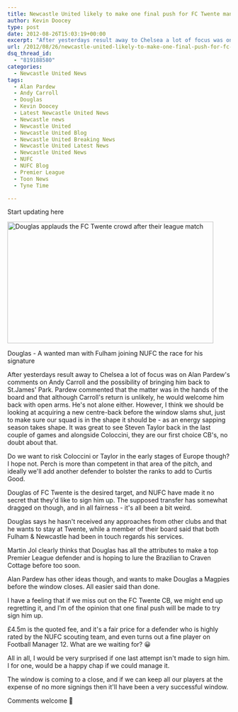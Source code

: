 ```yaml
---
title: Newcastle United likely to make one final push for FC Twente man
author: Kevin Doocey
type: post
date: 2012-08-26T15:03:19+00:00
excerpt: "After yesterdays result away to Chelsea a lot of focus was on Alan Pardew's comments on Andy Carroll and the possibility of bringing him back to St.James' Park. Pardew commented.."
url: /2012/08/26/newcastle-united-likely-to-make-one-final-push-for-fc-twente-man/
dsq_thread_id:
  - "819188580"
categories:
  - Newcastle United News
tags:
  - Alan Pardew
  - Andy Carroll
  - Douglas
  - Kevin Doocey
  - Latest Newcastle United News
  - Newcastle news
  - Newcastle United
  - Newcastle United Blog
  - Newcastle United Breaking News
  - Newcastle United Latest News
  - Newcastle United News
  - NUFC
  - NUFC Blog
  - Premier League
  - Toon News
  - Tyne Time

---
```

Start updating here

<div id="attachment_4127" style="width: 465px" class="wp-caption aligncenter">
  <a href="https://www.tynetime.com/wp-content/uploads/2012/08/Douglas-FC-Twente1.jpg"><img class="size-full wp-image-4127" title="Douglas-FC-Twente" src="https://www.tynetime.com/wp-content/uploads/2012/08/Douglas-FC-Twente1.jpg" alt="Douglas applauds the FC Twente crowd after their league match" width="465" height="274" srcset="https://www.tynetime.com/wp-content/uploads/2012/08/Douglas-FC-Twente1.jpg 465w, https://www.tynetime.com/wp-content/uploads/2012/08/Douglas-FC-Twente1-300x176.jpg 300w" sizes="(max-width: 465px) 100vw, 465px" /></a>

  <p class="wp-caption-text">
    Douglas - A wanted man with Fulham joining NUFC the race for his signature
  </p>
</div>

After yesterdays result away to Chelsea a lot of focus was on Alan Pardew's comments on Andy Carroll and the possibility of bringing him back to St.James' Park. Pardew commented that the matter was in the hands of the board and that although Carroll's return is unlikely, he would welcome him back with open arms. He's not alone either. However, I think we should be looking at acquiring a new centre-back before the window slams shut, just to make sure our squad is in the shape it should be - as an energy sapping season takes shape. It was great to see  Steven Taylor back in the last couple of games and alongside Coloccini, they are our first choice CB's, no doubt about that.

Do we want to risk Coloccini or Taylor in the early stages of Europe though? I hope not. Perch is more than competent in that area of the pitch, and ideally we'll add another defender to bolster the ranks to add to Curtis Good.

Douglas of FC Twente is the desired target, and NUFC have made it no secret that they'd like to sign him up. The supposed transfer has somewhat dragged on though, and in all fairness - it's all been a bit weird.

Douglas says he hasn't received any approaches from other clubs and that he wants to stay at Twente, while a member of their board said that both Fulham & Newcastle had been in touch regards his services.

Martin Jol clearly thinks that Douglas has all the attributes to make a top Premier League defender and is hoping to lure the Brazilian to Craven Cottage before too soon.

Alan Pardew has other ideas though, and wants to make Douglas a Magpies before the window closes. All easier said than done.

I have a feeling that if we miss out on the FC Twente CB, we might end up regretting it, and I'm of the opinion that one final push will be made to try sign him up.

£4.5m is the quoted fee, and it's a fair price for a defender who is highly rated by the NUFC scouting team, and even turns out a fine player on Football Manager 12. What are we waiting for? 😀

All in all, I would be very surprised if one last attempt isn't made to sign him. I for one, would be a happy chap if we could manage it.

The window is coming to a close, and if we can keep all our players at the expense of no more signings then it'll have been a very successful window.

Comments welcome 🙂
